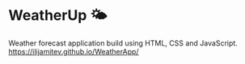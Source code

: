 # WeatherUp :sun_behind_small_cloud:	
Weather forecast application build using HTML, CSS and JavaScript.
https://ilijamitev.github.io/WeatherApp/

